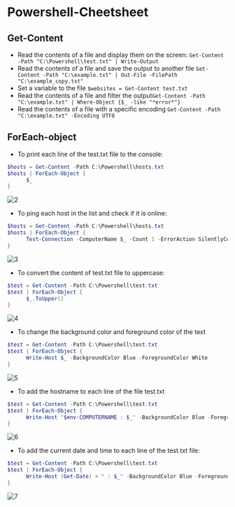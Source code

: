 # Powershell-Cheetsheet

## Get-Content 
- Read the contents of a file and display them on the screen: `Get-Content -Path "C:\Powershell\test.txt" | Write-Output`
- Read the contents of a file and save the output to another file `Get-Content -Path "C:\example.txt" | Out-File -FilePath "C:\example_copy.txt"`
- Set a variable to the file `$websites = Get-Content test.txt`
- Read the contents of a file and filter the output`Get-Content -Path "C:\example.txt" | Where-Object {$_ -like "*error*"}`
- Read the contents of a file with a specific encoding  `Get-Content -Path "C:\example.txt" -Encoding UTF8`

## ForEach-object
- To print each line of the test.txt file to the console:

```powershell
$hosts = Get-Content -Path C:\Powershell\hosts.txt
$hosts | ForEach-Object {
      $_    
}
```
![2](https://user-images.githubusercontent.com/86381942/214986304-9c233583-5cfb-48af-b681-f24339ab2662.png)


- To ping each host in the list and check if it is online:

```powershell
$hosts = Get-Content -Path C:\Powershell\hosts.txt
$hosts | ForEach-Object {
      Test-Connection -ComputerName $_ -Count 1 -ErrorAction SilentlyContinue
}
```
![3](https://user-images.githubusercontent.com/86381942/214986336-3ff0a6f1-c942-4d69-bc81-154cdee337c8.png)


- To convert the content of test.txt file to uppercase:

```powershell
$test = Get-Content -Path C:\Powershell\test.txt
$test | ForEach-Object {
      $_.ToUpper()
}
```
![4](https://user-images.githubusercontent.com/86381942/214986789-11d707c9-0d3e-44c7-80d6-01cf892894f6.png)

- To change the background color and foreground color of the text

```powershell
$test = Get-Content -Path C:\Powershell\test.txt
$test | ForEach-Object {
      Write-Host $_ -BackgroundColor Blue -ForegroundColor White
}
```
![5](https://user-images.githubusercontent.com/86381942/214987862-54d11985-01ea-4a13-97a2-75dfd4b2ef2e.png)

- To add the hostname to each line of the file test.txt

```powershell
$test = Get-Content -Path C:\Powershell\test.txt
$test | ForEach-Object {
      Write-Host "$env:COMPUTERNAME : $_" -BackgroundColor Blue -ForegroundColor White
}
```

![6](https://user-images.githubusercontent.com/86381942/214988666-f73a337d-84d6-484f-96b2-08f6307f81d5.png)

- To add the current date and time to each line of the test.txt file:

```powershell
$test = Get-Content -Path C:\Powershell\test.txt
$test | ForEach-Object {
      Write-Host (Get-Date) + " : $_" -BackgroundColor Blue -ForegroundColor White
}
```
![7](https://user-images.githubusercontent.com/86381942/214989827-41034f8e-b196-485e-b609-2f593edd8385.png)



